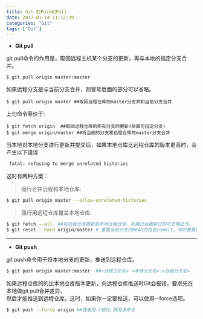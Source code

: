 ```yaml
---
title: Git 的Push和Pull
date: 2017-01-14 11:12:39
categories: "Git"
tags: ["Git"]
---
```


* **Git pull**     

git pull命令的作用是，取回远程主机某个分支的更新，再与本地的指定分支合并。      
```
$ git pull origin master:master 
```
如果远程分支是与当前分支合并，则冒号后面的部分可以省略。    
```
$ git pull origin master ##取回远程仓库的master分支并和当前分支合并  
```
上句命令等价于:    
```
$ git fetch origin  ##取回远程仓库的所有分支的更新(后面可指定分支)
$ git merge origin/master ##将当前的分支和远程仓库的master分支合并
``` 

当本地对本地分支进行更新并提交后，如果本地仓库比远程仓库的版本更高时，会产生以下错误 
```bash
 fatal: refusing to merge unrelated histories 
``` 
这时有两种方案：  
>强行合并远程和本地仓库:   
```bash
$ git pull origin master --allow-unrelated-histories 
``` 
>强行用远程仓库覆盖本地仓库: 
```bash
$ git fetch --all  ##将远程仓库更新到本地远程仓库，如果已经更新过则可忽略此句。
$ git reset --hard origin/master # 重置当前分支的HEAD为指定commit，同时重置暂存区和工作区，与指定commit一致   
```     
--- 
*  **Git push**      

git push命令用于将本地分支的更新，推送到远程仓库。   
```bash
$ git push origin master:master  ##<远程主机名> <本地分支名>:<远程分支名>
```
如果远程仓库的的比本地仓库版本更新，向远程仓库推送时Git会报错，要求先在本地做git pull合并差异，  
然后才能推送到远程仓库。这时，如果你一定要推送，可以使用--force选项。   
```bash
$ git push --force origin ##或者用-f替代,慎用该命令
```